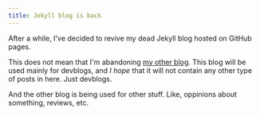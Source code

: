 ```yaml
---
title: Jekyll blog is back
---
```


After a while, I've decided to revive my dead Jekyll blog hosted on GitHub pages.

This does not mean that I'm abandoning [my other blog](http://rockytv.d-mp.org). This blog will be used mainly for devblogs, and *I hope* that it will not contain any other type of posts in here. Just devblogs.

And the other blog is being used for other stuff. Like, oppinions about something, reviews, etc.
